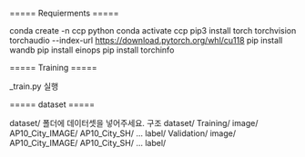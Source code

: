 ===== Requierments =====

conda create -n ccp python
conda activate ccp
pip3 install torch torchvision torchaudio --index-url https://download.pytorch.org/whl/cu118
pip install wandb
pip install einops
pip install torchinfo

===== Training =====

_train.py 실행

===== dataset =====

dataset/ 폴더에 데이터셋을 넣어주세요.
구조 
dataset/
    Training/
        image/
            AP10_City_IMAGE/
            AP10_City_SH/
            ...
        label/
    Validation/
        image/
            AP10_City_IMAGE/
            AP10_City_SH/
            ...
        label/